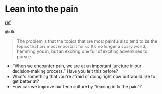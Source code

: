 # Lean into the pain
[ref](http://www.aaronsw.com/weblog/dalio)

@dlc

> The problem is that the topics that are most painful also tend to be the topics that are most important for us
> It’s no longer a scary world, hemming you in, but an exciting one full of exciting adventures to pursue.

- “When we encounter pain, we are at an important juncture in our decision-making process.” Have you felt this before?
- What's something that you're afraid of doing right now but would like to get better at?
- How can we improve our tech culture by “leaning in to the pain”?
